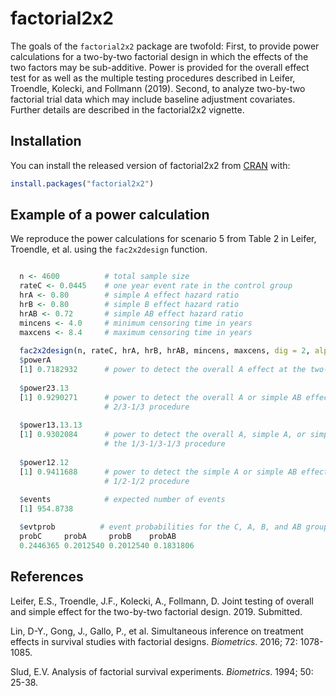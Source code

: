 
<!-- README.md is generated from README.Rmd. Please edit that file -->

# factorial2x2

<!-- badges: start -->

<!-- badges: end -->

The goals of the `factorial2x2` package are twofold: First, to provide
power calculations for a two-by-two factorial design in which the
effects of the two factors may be sub-additive. Power is provided for
the overall effect test for as well as the multiple testing procedures
described in Leifer, Troendle, Kolecki, and Follmann (2019). Second, to
analyze two-by-two factorial trial data which may include baseline
adjustment covariates. Further details are described in the factorial2x2
vignette.

## Installation

You can install the released version of factorial2x2 from
[CRAN](https://CRAN.R-project.org) with:

``` r
install.packages("factorial2x2")
```

## Example of a power calculation

We reproduce the power calculations for scenario 5 from Table 2 in
Leifer, Troendle, et al. using the `fac2x2design` function.

``` r

  n <- 4600          # total sample size
  rateC <- 0.0445    # one year event rate in the control group
  hrA <- 0.80        # simple A effect hazard ratio
  hrB <- 0.80        # simple B effect hazard ratio
  hrAB <- 0.72       # simple AB effect hazard ratio
  mincens <- 4.0     # minimum censoring time in years
  maxcens <- 8.4     # maximum censoring time in years
  
  fac2x2design(n, rateC, hrA, hrB, hrAB, mincens, maxcens, dig = 2, alpha = 0.05)
  $powerA
  [1] 0.7182932      # power to detect the overall A effect at the two-sided 0.05 level
 
  $power23.13
  [1] 0.9290271      # power to detect the overall A or simple AB effects using the 
                     # 2/3-1/3 procedure
 
  $power13.13.13
  [1] 0.9302084      # power to detect the overall A, simple A, or simple AB effects using 
                     # the 1/3-1/3-1/3 procedure
 
  $power12.12
  [1] 0.9411688      # power to detect the simple A or simple AB effects using the 
                     # 1/2-1/2 procedure
  
  $events            # expected number of events
  [1] 954.8738

  $evtprob          # event probabilities for the C, A, B, and AB groups, respectively
  probC     probA     probB    probAB 
  0.2446365 0.2012540 0.2012540 0.1831806
```

## References

Leifer, E.S., Troendle, J.F., Kolecki, A., Follmann, D. Joint testing of
overall and simple effect for the two-by-two factorial design. 2019.
Submitted.

Lin, D-Y., Gong, J., Gallo, P., et al. Simultaneous inference on
treatment effects in survival studies with factorial designs.
*Biometrics*. 2016; 72: 1078-1085.

Slud, E.V. Analysis of factorial survival experiments. *Biometrics*.
1994; 50: 25-38.
